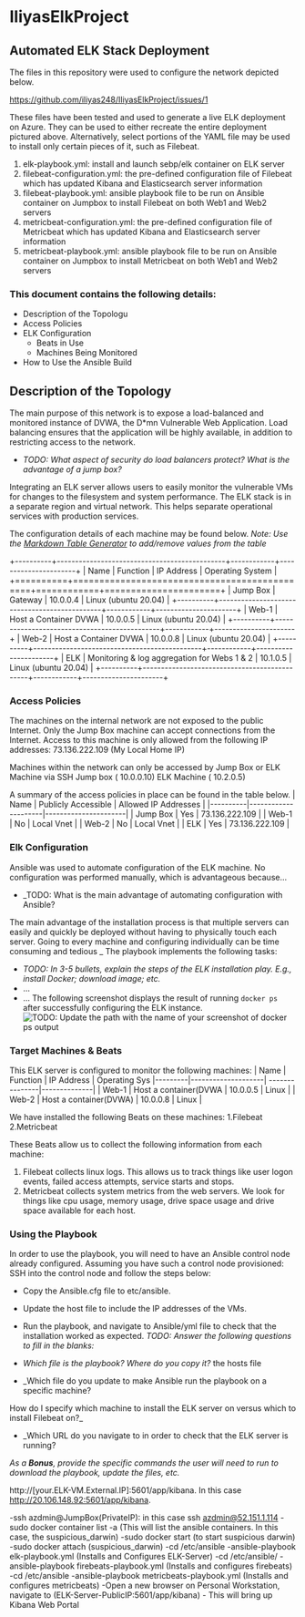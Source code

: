 # IliyasElkProject
 
 ## Automated ELK Stack Deployment
The files in this repository were used to configure the network depicted below.

https://github.com/iliyas248/IliyasElkProject/issues/1

These files have been tested and used to generate a live ELK deployment on Azure. They can be used to either recreate the entire deployment pictured above. Alternatively, select portions of the YAML file may be used to install only certain pieces of it, such as Filebeat.

1. elk-playbook.yml: install and launch sebp/elk container on ELK server
2. filebeat-configuration.yml: the pre-defined configuration file of Filebeat which has updated Kibana and Elasticsearch server information
3. filebeat-playbook.yml: ansible playbook file to be run on Ansible container on Jumpbox to install Filebeat on both Web1 and Web2 servers
4. metricbeat-configuration.yml: the pre-defined configuration file of Metricbeat which has updated Kibana and Elasticsearch server information
5. metricbeat-playbook.yml: ansible playbook file to be run on Ansible container on Jumpbox to install Metricbeat on both Web1 and Web2 servers

### This document contains the following details:
- Description of the Topologu
- Access Policies
- ELK Configuration
  - Beats in Use
  - Machines Being Monitored
- How to Use the Ansible Build

## Description of the Topology
The main purpose of this network is to expose a load-balanced and monitored instance of DVWA, the D*mn Vulnerable Web Application.
Load balancing ensures that the application will be highly available, in addition to restricting access to the network.
- _TODO: What aspect of security do load balancers protect? What is the advantage of a jump box?_

Integrating an ELK server allows users to easily monitor the vulnerable VMs for changes to the filesystem and system performance. The ELK stack is in a separate region and virtual network. This helps separate operational services with production services.

The configuration details of each machine may be found below.
_Note: Use the [Markdown Table Generator](http://www.tablesgenerator.com/markdown_tables) to add/remove values from the table_

+----------+----------------------------------------------+------------+----------------------+
| Name     | Function                                     | IP Address | Operating System     |
+==========+==============================================+============+======================+
| Jump Box | Gateway                                      | 10.0.0.4   | Linux (ubuntu 20.04) |
+----------+----------------------------------------------+------------+----------------------+
| Web-1    | Host a Container DVWA                        | 10.0.0.5   | Linux (ubuntu 20.04) |
+----------+----------------------------------------------+------------+----------------------+
| Web-2    | Host a Container DVWA                        | 10.0.0.8   | Linux (ubuntu 20.04) |
+----------+----------------------------------------------+------------+----------------------+
| ELK      | Monitoring & log aggregation for Webs 1 & 2  | 10.1.0.5   | Linux (ubuntu 20.04) |
+----------+----------------------------------------------+------------+----------------------+


### Access Policies
The machines on the internal network are not exposed to the public Internet.
Only the Jump Box machine can accept connections from the Internet. Access to this machine is only allowed from the following IP addresses:
73.136.222.109 (My Local Home IP)

Machines within the network can only be accessed by Jump Box or ELK Machine via SSH
Jump box ( 10.0.0.10)  ELK Machine  ( 10.2.0.5)

A summary of the access policies in place can be found in the table below.
| Name     | Publicly Accessible | Allowed IP Addresses |
|----------|---------------------|----------------------|
| Jump Box | Yes                 | 73.136.222.109       |
| Web-1    | No                  | Local Vnet           |
| Web-2    | No                  | Local Vnet           |
| ELK      | Yes                 | 73.136.222.109       |

### Elk Configuration
Ansible was used to automate configuration of the ELK machine. No configuration was performed manually, which is advantageous because...

- _TODO: What is the main advantage of automating configuration with Ansible?

The main advantage of the installation process is that multiple servers can easily and quickly be deployed without having to physically touch each server. Going to every machine and configuring individually can be time consuming and tedious
_
The playbook implements the following tasks:
- _TODO: In 3-5 bullets, explain the steps of the ELK installation play. E.g., install Docker; download image; etc._
- ...
- ...
The following screenshot displays the result of running `docker ps` after successfully configuring the ELK instance.
![TODO: Update the path with the name of your screenshot of docker ps output](Images/docker_ps_output.png)

### Target Machines & Beats
This ELK server is configured to monitor the following machines:
| Name     | Function           | IP Address     | Operating Sys |---------|--------------------| ---------------|--------------|
| Web-1     | Host a container(DVWA  |  10.0.0.5 | Linux            |
| Web-2    | Host a container(DVWA) |  10.0.0.8 | Linux            |

We have installed the following Beats on these machines:
1.Filebeat
2.Metricbeat

These Beats allow us to collect the following information from each machine:
1. Filebeat collects linux logs. This allows us to track things like user logon events, failed access attempts, service starts and stops.
2. Metricbeat collects system metrics from the web servers. We look for things like cpu usage, memory usage, drive space usage and drive space available for each host.

### Using the Playbook
In order to use the playbook, you will need to have an Ansible control node already configured. Assuming you have such a control node provisioned:
SSH into the control node and follow the steps below:
- Copy the Ansible.cfg file to etc/ansible.
- Update the host file to include the IP addresses of the VMs.
- Run the playbook, and navigate to Ansible/yml file to check that the installation worked as expected.
_TODO: Answer the following questions to fill in the blanks:_

- _Which file is the playbook? Where do you copy it?_ the hosts file
- _Which file do you update to make Ansible run the playbook on a specific machine? 

How do I specify which machine to install the ELK server on versus which to install Filebeat on?_

- _Which URL do you navigate to in order to check that the ELK server is running?

_As a **Bonus**, provide the specific commands the user will need to run to download the playbook, update the files, etc._

http://[your.ELK-VM.External.IP]:5601/app/kibana. In this case http://20.106.148.92:5601/app/kibana.

-ssh azdmin@JumpBox(PrivateIP):  in this case ssh  azdmin@52.151.1.114
-sudo docker container list -a (This will list the ansible containers. In this case, the suspicious_darwin)
-sudo docker start (to start suspicious darwin)
-sudo docker attach (suspicious_darwin)
-cd /etc/ansible
-ansible-playbook elk-playbook.yml (Installs and Configures ELK-Server)
-cd /etc/ansible/
-ansible-playbook firebeats-playbook.yml (Installs and configures firebeats)
-cd /etc/ansible
-ansible-playbook metricbeats-playbook.yml (Installs and configures metricbeats)
-Open a new browser on Personal Workstation, navigate to (ELK-Server-PublicIP:5601/app/kibana) - This will bring up Kibana Web Portal
